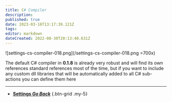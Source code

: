 ```yaml
---
title: C# Compiler
description: 
published: true
date: 2023-03-16T13:17:39.121Z
tags: 
editor: markdown
dateCreated: 2022-08-30T20:13:40.631Z
---
```


![settings-cs-compiler-018.png](/settings-cs-compiler-018.png =700x)

The default C# compiler in **0.1.8** is already very robust and will find its own references standard references most of the time, but if you want to include any custom dll libraries that will be automatically added to all C# sub-actions you can define them here

---

- [<i class="mdi mdi-chevron-left"></i> **Settings *Go Back***](/Settings)
{.btn-grid .my-5}